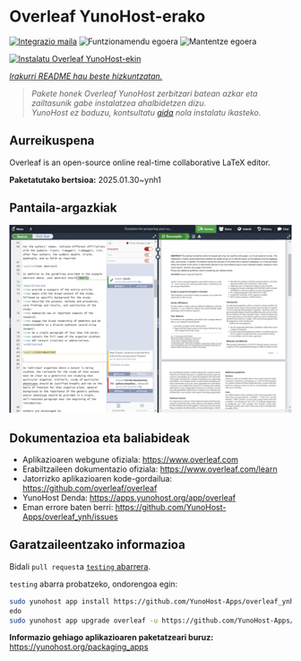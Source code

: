 <!--
Ohart ongi: README hau automatikoki sortu da <https://github.com/YunoHost/apps/tree/master/tools/readme_generator>ri esker
EZ editatu eskuz.
-->

# Overleaf YunoHost-erako

[![Integrazio maila](https://apps.yunohost.org/badge/integration/overleaf)](https://ci-apps.yunohost.org/ci/apps/overleaf/)
![Funtzionamendu egoera](https://apps.yunohost.org/badge/state/overleaf)
![Mantentze egoera](https://apps.yunohost.org/badge/maintained/overleaf)

[![Instalatu Overleaf YunoHost-ekin](https://install-app.yunohost.org/install-with-yunohost.svg)](https://install-app.yunohost.org/?app=overleaf)

*[Irakurri README hau beste hizkuntzatan.](./ALL_README.md)*

> *Pakete honek Overleaf YunoHost zerbitzari batean azkar eta zailtasunik gabe instalatzea ahalbidetzen dizu.*  
> *YunoHost ez baduzu, kontsultatu [gida](https://yunohost.org/install) nola instalatu ikasteko.*

## Aurreikuspena

Overleaf is an open-source online real-time collaborative LaTeX editor.


**Paketatutako bertsioa:** 2025.01.30~ynh1

## Pantaila-argazkiak

![Overleaf(r)en pantaila-argazkia](./doc/screenshots/screenshot.png)

## Dokumentazioa eta baliabideak

- Aplikazioaren webgune ofiziala: <https://www.overleaf.com>
- Erabiltzaileen dokumentazio ofiziala: <https://www.overleaf.com/learn>
- Jatorrizko aplikazioaren kode-gordailua: <https://github.com/overleaf/overleaf>
- YunoHost Denda: <https://apps.yunohost.org/app/overleaf>
- Eman errore baten berri: <https://github.com/YunoHost-Apps/overleaf_ynh/issues>

## Garatzaileentzako informazioa

Bidali `pull request`a [`testing` abarrera](https://github.com/YunoHost-Apps/overleaf_ynh/tree/testing).

`testing` abarra probatzeko, ondorengoa egin:

```bash
sudo yunohost app install https://github.com/YunoHost-Apps/overleaf_ynh/tree/testing --debug
edo
sudo yunohost app upgrade overleaf -u https://github.com/YunoHost-Apps/overleaf_ynh/tree/testing --debug
```

**Informazio gehiago aplikazioaren paketatzeari buruz:** <https://yunohost.org/packaging_apps>
